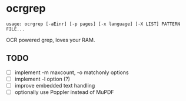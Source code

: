 # ocrgrep

`usage: ocrgrep [-aEinr] [-p pages] [-x language] [-X LIST] PATTERN FILE...`

OCR powered grep, loves your RAM.

TODO
----
- [ ] implement -m maxcount, -o matchonly options
- [ ] implement -l option (?)
- [ ] improve embedded text handling
- [ ] optionally use Poppler instead of MuPDF
